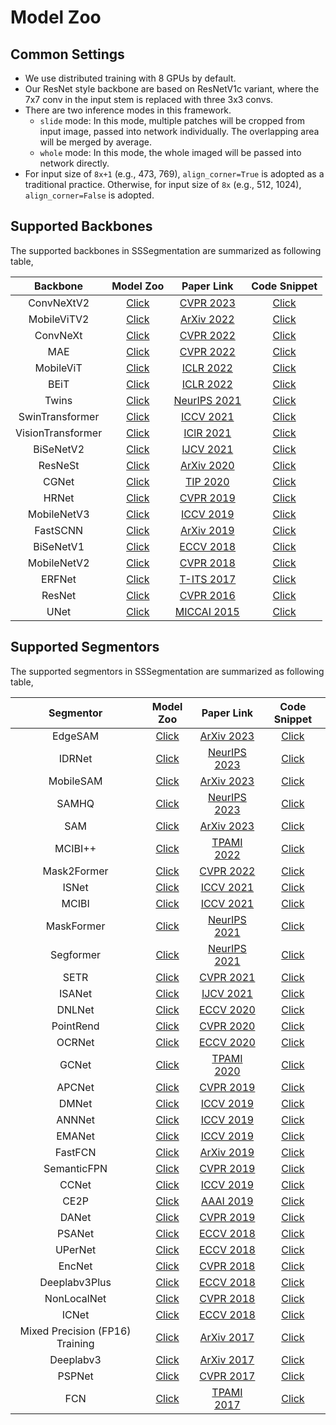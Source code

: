 # Model Zoo


## Common Settings

- We use distributed training with 8 GPUs by default.
- Our ResNet style backbone are based on ResNetV1c variant, where the 7x7 conv in the input stem is replaced with three 3x3 convs.
- There are two inference modes in this framework.
	- `slide` mode: In this mode, multiple patches will be cropped from input image, passed into network individually. The overlapping area will be merged by average.
	- `whole` mode: In this mode, the whole imaged will be passed into network directly.
- For input size of `8x+1` (e.g., 473, 769), `align_corner=True` is adopted as a traditional practice. Otherwise, for input size of `8x` (e.g., 512, 1024), `align_corner=False` is adopted.


## Supported Backbones

The supported backbones in SSSegmentation are summarized as following table,

| Backbone               | Model Zoo                                                                                               | Paper Link                                                    | Code Snippet                                                                                                        |
| :-:                    | :-:                                                                                                     | :-:                                                           | :-:                                                                                                                 |
| ConvNeXtV2             | [Click](https://github.com/SegmentationBLWX/sssegmentation/tree/main/docs/modelzoo/convnextv2)          | [CVPR 2023](https://arxiv.org/pdf/2301.00808.pdf)             | [Click](https://github.com/SegmentationBLWX/sssegmentation/tree/main/ssseg/modules/models/backbones/convnextv2.py)  |
| MobileViTV2            | [Click](https://github.com/SegmentationBLWX/sssegmentation/tree/main/docs/modelzoo/mobilevit)           | [ArXiv 2022](https://arxiv.org/pdf/2206.02680.pdf)            | [Click](https://github.com/SegmentationBLWX/sssegmentation/tree/main/ssseg/modules/models/backbones/mobilevit.py)   |
| ConvNeXt               | [Click](https://github.com/SegmentationBLWX/sssegmentation/tree/main/docs/modelzoo/convnext)            | [CVPR 2022](https://arxiv.org/pdf/2201.03545.pdf)             | [Click](https://github.com/SegmentationBLWX/sssegmentation/tree/main/ssseg/modules/models/backbones/convnext.py)    |
| MAE                    | [Click](https://github.com/SegmentationBLWX/sssegmentation/tree/main/docs/modelzoo/mae)                 | [CVPR 2022](https://arxiv.org/pdf/2111.06377.pdf)             | [Click](https://github.com/SegmentationBLWX/sssegmentation/tree/main/ssseg/modules/models/backbones/mae.py)         |
| MobileViT              | [Click](https://github.com/SegmentationBLWX/sssegmentation/tree/main/docs/modelzoo/mobilevit)           | [ICLR 2022](https://arxiv.org/pdf/2110.02178.pdf)             | [Click](https://github.com/SegmentationBLWX/sssegmentation/tree/main/ssseg/modules/models/backbones/mobilevit.py)   |
| BEiT                   | [Click](https://github.com/SegmentationBLWX/sssegmentation/tree/main/docs/modelzoo/beit)                | [ICLR 2022](https://arxiv.org/pdf/2106.08254.pdf)             | [Click](https://github.com/SegmentationBLWX/sssegmentation/tree/main/ssseg/modules/models/backbones/beit.py)        |
| Twins                  | [Click](https://github.com/SegmentationBLWX/sssegmentation/tree/main/docs/modelzoo/twins)               | [NeurIPS 2021](https://arxiv.org/pdf/2104.13840.pdf)          | [Click](https://github.com/SegmentationBLWX/sssegmentation/tree/main/ssseg/modules/models/backbones/twins.py)       |
| SwinTransformer        | [Click](https://github.com/SegmentationBLWX/sssegmentation/tree/main/docs/modelzoo/swin)                | [ICCV 2021](https://arxiv.org/pdf/2103.14030.pdf)             | [Click](https://github.com/SegmentationBLWX/sssegmentation/tree/main/ssseg/modules/models/backbones/swin.py)        |
| VisionTransformer      | [Click](https://github.com/SegmentationBLWX/sssegmentation/tree/main/docs/modelzoo/setr)                | [IClR 2021](https://arxiv.org/pdf/2010.11929.pdf)             | [Click](https://github.com/SegmentationBLWX/sssegmentation/tree/main/ssseg/modules/models/backbones/vit.py)         |
| BiSeNetV2              | [Click](https://github.com/SegmentationBLWX/sssegmentation/tree/main/docs/modelzoo/bisenetv2)           | [IJCV 2021](https://arxiv.org/pdf/2004.02147.pdf)             | [Click](https://github.com/SegmentationBLWX/sssegmentation/tree/main/ssseg/modules/models/backbones/bisenetv2.py)   |
| ResNeSt                | [Click](https://github.com/SegmentationBLWX/sssegmentation/tree/main/docs/modelzoo/resnest)             | [ArXiv 2020](https://arxiv.org/pdf/2004.08955.pdf)            | [Click](https://github.com/SegmentationBLWX/sssegmentation/tree/main/ssseg/modules/models/backbones/resnest.py)     |
| CGNet                  | [Click](https://github.com/SegmentationBLWX/sssegmentation/tree/main/docs/modelzoo/cgnet)               | [TIP 2020](https://arxiv.org/pdf/1811.08201.pdf)              | [Click](https://github.com/SegmentationBLWX/sssegmentation/tree/main/ssseg/modules/models/backbones/cgnet.py)       |
| HRNet                  | [Click](https://github.com/SegmentationBLWX/sssegmentation/tree/main/docs/modelzoo/ocrnet)              | [CVPR 2019](https://arxiv.org/pdf/1908.07919.pdf)             | [Click](https://github.com/SegmentationBLWX/sssegmentation/tree/main/ssseg/modules/models/backbones/hrnet.py)       |
| MobileNetV3            | [Click](https://github.com/SegmentationBLWX/sssegmentation/tree/main/docs/modelzoo/mobilenet)           | [ICCV 2019](https://arxiv.org/pdf/1905.02244.pdf)             | [Click](https://github.com/SegmentationBLWX/sssegmentation/tree/main/ssseg/modules/models/backbones/mobilenet.py)   |
| FastSCNN               | [Click](https://github.com/SegmentationBLWX/sssegmentation/tree/main/docs/modelzoo/fastscnn)            | [ArXiv 2019](https://arxiv.org/pdf/1902.04502.pdf)            | [Click](https://github.com/SegmentationBLWX/sssegmentation/tree/main/ssseg/modules/models/backbones/fastscnn.py)    |
| BiSeNetV1              | [Click](https://github.com/SegmentationBLWX/sssegmentation/tree/main/docs/modelzoo/bisenetv1)           | [ECCV 2018](https://arxiv.org/pdf/1808.00897.pdf)             | [Click](https://github.com/SegmentationBLWX/sssegmentation/tree/main/ssseg/modules/models/backbones/bisenetv1.py)   |
| MobileNetV2            | [Click](https://github.com/SegmentationBLWX/sssegmentation/tree/main/docs/modelzoo/mobilenet)           | [CVPR 2018](https://arxiv.org/pdf/1801.04381.pdf)             | [Click](https://github.com/SegmentationBLWX/sssegmentation/tree/main/ssseg/modules/models/backbones/mobilenet.py)   |
| ERFNet                 | [Click](https://github.com/SegmentationBLWX/sssegmentation/tree/main/docs/modelzoo/erfnet)              | [T-ITS 2017](https://ieeexplore.ieee.org/document/8063438)    | [Click](https://github.com/SegmentationBLWX/sssegmentation/tree/main/ssseg/modules/models/backbones/erfnet.py)      |
| ResNet                 | [Click](https://github.com/SegmentationBLWX/sssegmentation/tree/main/docs/modelzoo/fcn)                 | [CVPR 2016](https://arxiv.org/pdf/1512.03385.pdf)             | [Click](https://github.com/SegmentationBLWX/sssegmentation/tree/main/ssseg/modules/models/backbones/resnet.py)      |
| UNet                   | [Click](https://github.com/SegmentationBLWX/sssegmentation/tree/main/docs/modelzoo/unet)                | [MICCAI 2015](https://arxiv.org/pdf/1505.04597.pdf)           | [Click](https://github.com/SegmentationBLWX/sssegmentation/tree/main/ssseg/modules/models/backbones/unet.py)        |


## Supported Segmentors

The supported segmentors in SSSegmentation are summarized as following table,

| Segmentor                         | Model Zoo                                                                                               | Paper Link                                                                                                                                              | Code Snippet                                                                                                                           |
| :-:                               | :-:                                                                                                     | :-:                                                                                                                                                     | :-:                                                                                                                                    |
| EdgeSAM                           | [Click](https://github.com/SegmentationBLWX/sssegmentation/tree/main/docs/modelzoo/edgesam)             | [ArXiv 2023](https://arxiv.org/pdf/2312.06660.pdf)                                                                                                      | [Click](https://github.com/SegmentationBLWX/sssegmentation/tree/main/ssseg/modules/models/segmentors/edgesam/edgesam.py)               |
| IDRNet                            | [Click](https://github.com/SegmentationBLWX/sssegmentation/tree/main/docs/modelzoo/idrnet)              | [NeurIPS 2023](https://arxiv.org/pdf/2310.10755.pdf)                                                                                                    | [Click](https://github.com/SegmentationBLWX/sssegmentation/tree/main/ssseg/modules/models/segmentors/idrnet/idrnet.py)                 |
| MobileSAM                         | [Click](https://github.com/SegmentationBLWX/sssegmentation/tree/main/docs/modelzoo/mobilesam)           | [ArXiv 2023](https://arxiv.org/pdf/2306.14289.pdf)                                                                                                      | [Click](https://github.com/SegmentationBLWX/sssegmentation/tree/main/ssseg/modules/models/segmentors/mobilesam/mobilesam.py)           |
| SAMHQ                             | [Click](https://github.com/SegmentationBLWX/sssegmentation/tree/main/docs/modelzoo/samhq)               | [NeurIPS 2023](https://arxiv.org/pdf/2306.01567.pdf)                                                                                                    | [Click](https://github.com/SegmentationBLWX/sssegmentation/tree/main/ssseg/modules/models/segmentors/samhq/samhq.py)                   |
| SAM                               | [Click](https://github.com/SegmentationBLWX/sssegmentation/tree/main/docs/modelzoo/sam)                 | [ArXiv 2023](https://arxiv.org/pdf/2304.02643.pdf)                                                                                                      | [Click](https://github.com/SegmentationBLWX/sssegmentation/tree/main/ssseg/modules/models/segmentors/sam/sam.py)                       |
| MCIBI++                           | [Click](https://github.com/SegmentationBLWX/sssegmentation/tree/main/docs/modelzoo/mcibiplusplus)       | [TPAMI 2022](https://arxiv.org/pdf/2209.04471.pdf)                                                                                                      | [Click](https://github.com/SegmentationBLWX/sssegmentation/tree/main/ssseg/modules/models/segmentors/mcibiplusplus/mcibiplusplus.py)   |
| Mask2Former                       | [Click](https://github.com/SegmentationBLWX/sssegmentation/tree/main/docs/modelzoo/mask2former)         | [CVPR 2022](https://arxiv.org/pdf/2112.01527.pdf)                                                                                                       | [Click](https://github.com/SegmentationBLWX/sssegmentation/tree/main/ssseg/modules/models/segmentors/mask2former/mask2former.py)       |
| ISNet                             | [Click](https://github.com/SegmentationBLWX/sssegmentation/tree/main/docs/modelzoo/isnet)               | [ICCV 2021](https://arxiv.org/pdf/2108.12382.pdf)                                                                                                       | [Click](https://github.com/SegmentationBLWX/sssegmentation/tree/main/ssseg/modules/models/segmentors/isnet/isnet.py)                   |
| MCIBI                             | [Click](https://github.com/SegmentationBLWX/sssegmentation/tree/main/docs/modelzoo/mcibi)               | [ICCV 2021](https://arxiv.org/pdf/2108.11819.pdf)                                                                                                       | [Click](https://github.com/SegmentationBLWX/sssegmentation/tree/main/ssseg/modules/models/segmentors/mcibi/mcibi.py)                   |
| MaskFormer                        | [Click](https://github.com/SegmentationBLWX/sssegmentation/tree/main/docs/modelzoo/maskformer)          | [NeurIPS 2021](https://arxiv.org/pdf/2107.06278.pdf)                                                                                                    | [Click](https://github.com/SegmentationBLWX/sssegmentation/tree/main/ssseg/modules/models/segmentors/maskformer/maskformer.py)         |
| Segformer                         | [Click](https://github.com/SegmentationBLWX/sssegmentation/tree/main/docs/modelzoo/segformer)           | [NeurIPS 2021](https://arxiv.org/pdf/2105.15203.pdf)                                                                                                    | [Click](https://github.com/SegmentationBLWX/sssegmentation/tree/main/ssseg/modules/models/segmentors/segformer/segformer.py)           |
| SETR                              | [Click](https://github.com/SegmentationBLWX/sssegmentation/tree/main/docs/modelzoo/setr)                | [CVPR 2021](https://arxiv.org/pdf/2012.15840.pdf)                                                                                                       | [Click](https://github.com/SegmentationBLWX/sssegmentation/tree/main/ssseg/modules/models/segmentors/setr/setr.py)                     |
| ISANet                            | [Click](https://github.com/SegmentationBLWX/sssegmentation/tree/main/docs/modelzoo/isanet)              | [IJCV 2021](https://arxiv.org/pdf/1907.12273.pdf)                                                                                                       | [Click](https://github.com/SegmentationBLWX/sssegmentation/tree/main/ssseg/modules/models/segmentors/isanet/isanet.py)                 |
| DNLNet                            | [Click](https://github.com/SegmentationBLWX/sssegmentation/tree/main/docs/modelzoo/dnlnet)              | [ECCV 2020](https://arxiv.org/pdf/2006.06668.pdf)                                                                                                       | [Click](https://github.com/SegmentationBLWX/sssegmentation/tree/main/ssseg/modules/models/segmentors/dnlnet/dnlnet.py)                 |
| PointRend                         | [Click](https://github.com/SegmentationBLWX/sssegmentation/tree/main/docs/modelzoo/pointrend)           | [CVPR 2020](https://arxiv.org/pdf/1912.08193.pdf)                                                                                                       | [Click](https://github.com/SegmentationBLWX/sssegmentation/tree/main/ssseg/modules/models/segmentors/pointrend/pointrend.py)           |
| OCRNet                            | [Click](https://github.com/SegmentationBLWX/sssegmentation/tree/main/docs/modelzoo/ocrnet)              | [ECCV 2020](https://arxiv.org/pdf/1909.11065.pdf)                                                                                                       | [Click](https://github.com/SegmentationBLWX/sssegmentation/tree/main/ssseg/modules/models/segmentors/ocrnet/ocrnet.py)                 |
| GCNet                             | [Click](https://github.com/SegmentationBLWX/sssegmentation/tree/main/docs/modelzoo/gcnet)               | [TPAMI 2020](https://arxiv.org/pdf/1904.11492.pdf)                                                                                                      | [Click](https://github.com/SegmentationBLWX/sssegmentation/tree/main/ssseg/modules/models/segmentors/gcnet/gcnet.py)                   |
| APCNet                            | [Click](https://github.com/SegmentationBLWX/sssegmentation/tree/main/docs/modelzoo/apcnet)              | [CVPR 2019](https://openaccess.thecvf.com/content_CVPR_2019/papers/He_Adaptive_Pyramid_Context_Network_for_Semantic_Segmentation_CVPR_2019_paper.pdf)   | [Click](https://github.com/SegmentationBLWX/sssegmentation/tree/main/ssseg/modules/models/segmentors/apcnet/apcnet.py)                 |
| DMNet                             | [Click](https://github.com/SegmentationBLWX/sssegmentation/tree/main/docs/modelzoo/dmnet)               | [ICCV 2019](https://openaccess.thecvf.com/content_ICCV_2019/papers/He_Dynamic_Multi-Scale_Filters_for_Semantic_Segmentation_ICCV_2019_paper.pdf)        | [Click](https://github.com/SegmentationBLWX/sssegmentation/tree/main/ssseg/modules/models/segmentors/dmnet/dmnet.py)                   |
| ANNNet                            | [Click](https://github.com/SegmentationBLWX/sssegmentation/tree/main/docs/modelzoo/annnet)              | [ICCV 2019](https://arxiv.org/pdf/1908.07678.pdf)                                                                                                       | [Click](https://github.com/SegmentationBLWX/sssegmentation/tree/main/ssseg/modules/models/segmentors/annnet/annnet.py)                 |
| EMANet                            | [Click](https://github.com/SegmentationBLWX/sssegmentation/tree/main/docs/modelzoo/emanet)              | [ICCV 2019](https://arxiv.org/pdf/1907.13426.pdf)                                                                                                       | [Click](https://github.com/SegmentationBLWX/sssegmentation/tree/main/ssseg/modules/models/segmentors/emanet/emanet.py)                 |
| FastFCN                           | [Click](https://github.com/SegmentationBLWX/sssegmentation/tree/main/docs/modelzoo/fastfcn)             | [ArXiv 2019](https://arxiv.org/pdf/1903.11816.pdf)                                                                                                      | [Click](https://github.com/SegmentationBLWX/sssegmentation/tree/main/ssseg/modules/models/segmentors/fastfcn/fastfcn.py)               |
| SemanticFPN                       | [Click](https://github.com/SegmentationBLWX/sssegmentation/tree/main/docs/modelzoo/semanticfpn)         | [CVPR 2019](https://arxiv.org/pdf/1901.02446.pdf)                                                                                                       | [Click](https://github.com/SegmentationBLWX/sssegmentation/tree/main/ssseg/modules/models/segmentors/semanticfpn/semanticfpn.py)       |
| CCNet                             | [Click](https://github.com/SegmentationBLWX/sssegmentation/tree/main/docs/modelzoo/ccnet)               | [ICCV 2019](https://arxiv.org/pdf/1811.11721.pdf)                                                                                                       | [Click](https://github.com/SegmentationBLWX/sssegmentation/tree/main/ssseg/modules/models/segmentors/ccnet/ccnet.py)                   |
| CE2P                              | [Click](https://github.com/SegmentationBLWX/sssegmentation/tree/main/docs/modelzoo/ce2p)                | [AAAI 2019](https://arxiv.org/pdf/1809.05996.pdf)                                                                                                       | [Click](https://github.com/SegmentationBLWX/sssegmentation/tree/main/ssseg/modules/models/segmentors/ce2p/ce2p.py)                     |
| DANet                             | [Click](https://github.com/SegmentationBLWX/sssegmentation/tree/main/docs/modelzoo/danet)               | [CVPR 2019](https://arxiv.org/pdf/1809.02983.pdf)                                                                                                       | [Click](https://github.com/SegmentationBLWX/sssegmentation/tree/main/ssseg/modules/models/segmentors/danet/danet.py)                   |
| PSANet                            | [Click](https://github.com/SegmentationBLWX/sssegmentation/tree/main/docs/modelzoo/psanet)              | [ECCV 2018](https://openaccess.thecvf.com/content_ECCV_2018/papers/Hengshuang_Zhao_PSANet_Point-wise_Spatial_ECCV_2018_paper.pdf)                       | [Click](https://github.com/SegmentationBLWX/sssegmentation/tree/main/ssseg/modules/models/segmentors/psanet/psanet.py)                 |
| UPerNet                           | [Click](https://github.com/SegmentationBLWX/sssegmentation/tree/main/docs/modelzoo/upernet)             | [ECCV 2018](https://arxiv.org/pdf/1807.10221.pdf)                                                                                                       | [Click](https://github.com/SegmentationBLWX/sssegmentation/tree/main/ssseg/modules/models/segmentors/upernet/upernet.py)               |
| EncNet                            | [Click](https://github.com/SegmentationBLWX/sssegmentation/tree/main/docs/modelzoo/encnet)              | [CVPR 2018](https://arxiv.org/pdf/1803.08904.pdf)                                                                                                       | [Click](https://github.com/SegmentationBLWX/sssegmentation/tree/main/ssseg/modules/models/segmentors/encnet/encnet.py)                 |
| Deeplabv3Plus                     | [Click](https://github.com/SegmentationBLWX/sssegmentation/tree/main/docs/modelzoo/deeplabv3plus)       | [ECCV 2018](https://arxiv.org/pdf/1802.02611.pdf)                                                                                                       | [Click](https://github.com/SegmentationBLWX/sssegmentation/tree/main/ssseg/modules/models/segmentors/deeplabv3plus/deeplabv3plus.py)   |
| NonLocalNet                       | [Click](https://github.com/SegmentationBLWX/sssegmentation/tree/main/docs/modelzoo/nonlocalnet)         | [CVPR 2018](https://arxiv.org/pdf/1711.07971.pdf)                                                                                                       | [Click](https://github.com/SegmentationBLWX/sssegmentation/tree/main/ssseg/modules/models/segmentors/nonlocalnet/nonlocalnet.py)       |
| ICNet                             | [Click](https://github.com/SegmentationBLWX/sssegmentation/tree/main/docs/modelzoo/icnet)               | [ECCV 2018](https://arxiv.org/pdf/1704.08545.pdf)                                                                                                       | [Click](https://github.com/SegmentationBLWX/sssegmentation/tree/main/ssseg/modules/models/segmentors/icnet/icnet.py)                   |
| Mixed Precision (FP16) Training   | [Click](https://github.com/SegmentationBLWX/sssegmentation/tree/main/docs/modelzoo/fp16)                | [ArXiv 2017](https://arxiv.org/pdf/1710.03740.pdf)                                                                                                      | [Click](https://github.com/SegmentationBLWX/sssegmentation/tree/main/ssseg/train.py)                                                   |
| Deeplabv3                         | [Click](https://github.com/SegmentationBLWX/sssegmentation/tree/main/docs/modelzoo/deeplabv3)           | [ArXiv 2017](https://arxiv.org/pdf/1706.05587.pdf)                                                                                                      | [Click](https://github.com/SegmentationBLWX/sssegmentation/tree/main/ssseg/modules/models/segmentors/deeplabv3/deeplabv3.py)           |
| PSPNet                            | [Click](https://github.com/SegmentationBLWX/sssegmentation/tree/main/docs/modelzoo/pspnet)              | [CVPR 2017](https://arxiv.org/pdf/1612.01105.pdf)                                                                                                       | [Click](https://github.com/SegmentationBLWX/sssegmentation/tree/main/ssseg/modules/models/segmentors/pspnet/pspnet.py)                 |
| FCN                               | [Click](https://github.com/SegmentationBLWX/sssegmentation/tree/main/docs/modelzoo/fcn)                 | [TPAMI 2017](https://arxiv.org/pdf/1411.4038.pdf)                                                                                                       | [Click](https://github.com/SegmentationBLWX/sssegmentation/tree/main/ssseg/modules/models/segmentors/fcn/fcn.py)                       |